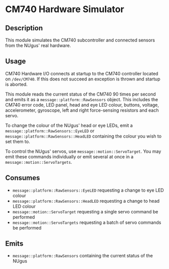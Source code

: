 # CM740 Hardware Simulator

## Description

This module simulates the CM740 subcontroller and connected sensors from the NUgus' real hardware.

## Usage

CM740 Hardware I/O connects at startup to the CM740 controller located on
`/dev/CM740`. If this does not succeed an exception is thrown and startup is
aborted.

This module reads the current status of the CM740 90 times per second and
emits it as a `message::platform::RawSensors` object. This includes the CM740 error
code, LED panel, head and eye LED colour, buttons, voltage, accelerometer,
gyroscope, left and right force-sensing resistors and each servo.

To change the colour of the NUgus' head or eye LEDs, emit a
`message::platform::RawSensors::EyeLED` or `message::platform::RawSensors::HeadLED`
containing the colour you wish to set them to.

To control the NUgus' servos, use `message::motion::ServoTarget`. You may
emit these commands individually or emit several at once in a `message::motion::ServoTargets`.

## Consumes

- `message::platform::RawSensors::EyeLED` requesting a change to eye LED colour
- `message::platform::RawSensors::HeadLED` requesting a change to head LED colour
- `message::motion::ServoTarget` requesting a single servo command be performed
- `message::motion::ServoTargets` requesting a batch of servo commands be performed

## Emits

- `message::platform::RawSensors` containing the current status of the NUgus
